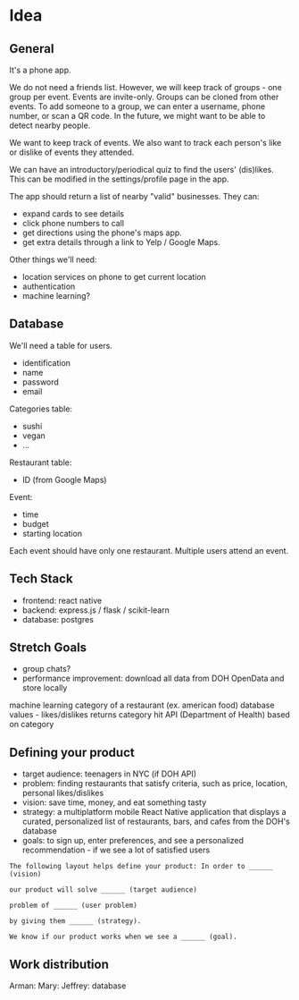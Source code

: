 # Idea

## General

It's a phone app.

We do not need a friends list.
However, we will keep track of groups - one group per event.
Events are invite-only.
Groups can be cloned from other events.
To add someone to a group, we can enter a username, phone number, or scan a QR code.
In the future, we might want to be able to detect nearby people.

We want to keep track of events.
We also want to track each person's like or dislike of events they attended.

We can have an introductory/periodical quiz to find the users' (dis)likes.
This can be modified in the settings/profile page in the app.

The app should return a list of nearby "valid" businesses.
They can:

- expand cards to see details
- click phone numbers to call
- get directions using the phone's maps app.
- get extra details through a link to Yelp / Google Maps.

Other things we'll need:

- location services on phone to get current location
- authentication
- machine learning?

## Database

We'll need a table for users.

- identification
- name
- password
- email

Categories table:

- sushi
- vegan
- ...

Restaurant table:

- ID (from Google Maps)

Event:

- time
- budget
- starting location

Each event should have only one restaurant.
Multiple users attend an event.

## Tech Stack
- frontend: react native
- backend: express.js / flask / scikit-learn
- database: postgres

## Stretch Goals

- group chats?
- performance improvement: download all data from DOH OpenData and store locally

machine learning
    category of a restaurant (ex. american food)
    database values - likes/dislikes
    returns category
    hit API (Department of Health) based on category

## Defining your product

- target audience: teenagers in NYC (if DOH API)
- problem: finding restaurants that satisfy criteria, such as price, location,
    personal likes/dislikes
- vision: save time, money, and eat something tasty
- strategy: a multiplatform mobile React Native application that displays a curated, personalized list of restaurants, bars, and cafes from the DOH's database
- goals: to sign up, enter preferences, and see a personalized recommendation
        - if we see a lot of satisfied users

```
The following layout helps define your product: In order to ______ (vision)

our product will solve ______ (target audience)

problem of ______ (user problem)

by giving them ______ (strategy).

We know if our product works when we see a ______ (goal).
```

## Work distribution

Arman: 
Mary: 
Jeffrey: database
